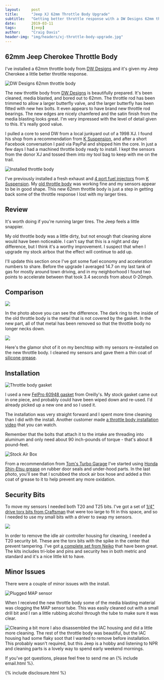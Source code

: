 ```yaml
---
layout:     post
title:      "Jeep XJ 62mm Throttle Body Upgrade"
subtitle:   "Getting better throttle response with a DW Designs 62mm throttle body"
date:       2019-03-11
tags:       [jeep]
author:     "Craig Davis"
header-img: "img/headers/xj-throttle-body-upgrade.jpg"
---
```


## 62mm Jeep Cherokee Throttle Body

I've installed a 62mm throttle body from [DW Designs](https://www.facebook.com/DWDesignz/) and it's given my Jeep Cherokee a little better throttle response.

![DW Designs 62mm throttle body](/img/posts/xj-throttle-body/jeep-xj-throttle-body.jpg)

The new throttle body from [DW Designs](https://www.facebook.com/DWDesignz/) is beautifully prepared. It's been cleaned, media blasted, and bored out to 62mm. The throttle rod has been trimmed to allow a larger butterfly valve, and the larger butterfly has been fitted with new hex bolts. It even appears to have brand new throttle rod bearings. The new edges are nicely chamfered and the satin finish from the media blasting looks great. I'm very impressed with the level of detail given to this. It's really good value.

I pulled a core to send DW from a local junkyard out of a 1998 XJ. I found his shop from a recommendation from [K Suspension](https://www.ksuspensionfab.com/), and after a short Facebook conversation I paid via PayPal and shipped him the core. In just a few days I had a machined throttle body ready to install. I kept the sensors from the donor XJ and tossed them into my tool bag to keep with me on the trail.

![Installed throttle body](/img/posts/xj-throttle-body/62mm-throttle-body.JPG)

I've previously installed a fresh exhaust and [4 port fuel injectors](https://www.ksuspensionfab.com/store/p8/Remanufactured%3A_4_Port_Upgraded_Fuel_Injectors_XJ%2FMJ.html) from [K Suspension](https://www.ksuspensionfab.com). My [old throttle body](/img/posts/xj-throttle-body/old-throttle-body.jpg) was working fine and my sensors appear to be in good shape. This new 62mm throttle body is just a step in getting back some of the throttle response I lost with my larger tires.

## Review

It's worth doing if you're running larger tires. The Jeep feels a little snappier.

My old throttle body was a little dirty, but not enough that cleaning alone would have been noticeable. I can't say that this is a night and day difference, but I think it's a worthy improvement. I suspect that when I upgrade my stock airbox that the effect will continue to add up.

I'll update this section once I've got some fuel economy and acceleration numbers to share. Before the upgrade I averaged 14.7 on my last tank of gas for mostly around town driving, and in my neighborhood I found two points to accelerate between that took 3.4 seconds from about 0-20mph.

## Comparison
![](/img/posts/xj-throttle-body/throttle-body-comparison.jpg)

In the photo above you can see the difference. The dark ring to the inside of the old throttle body is the metal that is not covered by the gasket. In the new part, all of that metal has been removed so that the throttle body no longer necks down.

![](/img/posts/xj-throttle-body/with-sensors.jpg)

Here's the glamor shot of it on my benchtop with my sensors re-installed on the new throttle body. I cleaned my sensors and gave them a thin coat of [silicone grease](https://amzn.to/2NYMsDm).

## Installation

![Throttle body gasket](/img/posts/xj-throttle-body/jeep-throttle-body-gasket.jpg)

I used a new [FelPro 60948 gasket](https://www.oreillyauto.com/detail/b/fel-pro-3607/gaskets-25077/engine-25078/fuel-system-and-emission-25087/throttle-body-mounting-gasket-12332/d3e498cd8f64/fel-pro-fuel-injection-throttle-body-mounting-gasket/60948/4304542?q=+Fel-Pro+60948&pos=0) from Oreilly's. My stock gasket came out in one piece, and probably could have been wiped down and re-used. I'd already picked up a new one and so I used it.

The installation was very straight forward and I spent more time cleaning than I did with the install. Another customer made [a throttle body installation video](https://www.youtube.com/watch?v=QWccviNoA8s) that you can watch.

Remember that the bolts that attach it to the intake are threading into aluminum and only need about 90 inch-pounds of torque - that's about 8 pound-feet.

![Stock Air Box](/img/posts/xj-throttle-body/installed-throttle-body.jpg)

From a recommendation from [Tom's Turbo Garage](https://www.youtube.com/channel/UCPbcdXYlIxk8a_4xXzyqepw) I've started using [Honda Shin-Etsu grease](https://amzn.to/2NYMsDm) on rubber door seals and under-hood parts. In the last photo, you'll see that I scrubbed the stock air box hose and added a thin coat of grease to it to help prevent any more oxidation.

## Security Bits

To move my sensors I needed both T20 and T25 bits. I've got a set of [1/4" drive torx bits from Craftsman](https://amzn.to/2T0q79m) that were too large to fit in this space, and so I needed to use my small bits with a driver to swap my sensors.

[![](/img/posts/xj-throttle-body/security-bits.jpg)](https://amzn.to/2NYS9kX)

In order to remove the idle air controller housing for cleaning, I needed a T20 security bit. These are the torx bits with the spike in the center that prevent tampering. I've got [a complete set from Neiko](https://amzn.to/2NYS9kX) that have been great. The kits includes tri-lobe and pins and security hex in both metric and standard and it's a nice little kit to have.

## Minor Issues

There were a couple of minor issues with the install.

![Plugged MAP sensor](/img/posts/xj-throttle-body/plugged-idle-control.jpg)

When I received the new throttle body some of the media blasting material was clogging the MAP sensor tube. This was easily cleaned out with a small drill bit and I ran a little rubbing alcohol through the tube to make sure it was clear.

![Cleaning a bit more](/img/posts/xj-throttle-body/throttle-body-cleaning.jpg)
I also disassembled the IAC housing and did a little more cleaning. The rest of the throttle body was beautiful, but the IAC housing had some flaky soot that I wanted to remove before installation. This probably wasn't required, but this Jeep is a hobby and listening to NPR and cleaning parts is a lovely way to spend early weekend mornings.

If you've got questions, please feel free to send me an {% include email.html %}.

{% include disclosure.html %}
